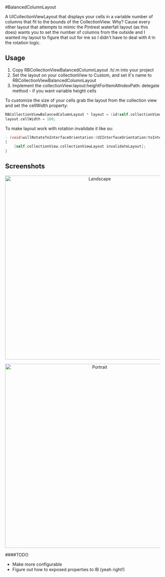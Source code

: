 #BalancedColumnLayout

A UICollectionViewLayout that displays your cells in a variable number of columns that fit to the bounds of the CollectionView.  Why? Cause every other layout that attempts to mimic the Pintrest waterfall layout (as this does) wants you to set the number of columns from the outside and I wanted my layout to figure that out for me so I didn't have to deal with it in the rotation logic.

## Usage

1. Copy RBCollectionViewBalancedColumnLayout .h/.m into your project
2. Set the layout on your collectionView to Custom, and set it's name to RBCollectionViewBalancedColumnLayout
3. Implement the collectionView:layout:heightForItemAtIndexPath: delegate method - if you want variable height cells

To customize the size of your cells grab the layout from the collection view and set the cellWidth property:
``` objective-c
RBCollectionViewBalancedColumnLayout * layout = (id)self.collectionView.collectionViewLayout;
layout.cellWidth = 100;
```

To make layout work with rotation invalidate it like so:
``` objective-c
- (void)willRotateToInterfaceOrientation:(UIInterfaceOrientation)toInterfaceOrientation duration:(NSTimeInterval)duration
{
	[self.collectionView.collectionViewLayout invalidateLayout];
}
```

## Screenshots
<p align="center" >
  <img src="https://raw.github.com/eoghain/RBCollectionViewBalancedColumnLayout/master/Images/landscape.png" alt="Landscape" title="Screenshot 1" height="600">
</p>
<p align="center" >
  <img src="https://raw.github.com/eoghain/RBCollectionViewBalancedColumnLayout/master/Images/portrait.png" alt="Portrait" title="Screenshot 2" height="600">
</p>



####TODO

* Make more configurable
* Figure out how to exposed properties to IB (yeah right!)
